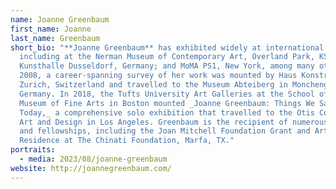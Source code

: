 ```yaml
---
name: Joanne Greenbaum
first_name: Joanne
last_name: Greenbaum
short_bio: "**Joanne Greenbaum** has exhibited widely at international venues
  including at the Nerman Museum of Contemporary Art, Overland Park, KS;
  Kunsthalle Dusseldorf, Germany; and MoMA PS1, New York, among many others. In
  2008, a career-spanning survey of her work was mounted by Haus Konstruktiv in
  Zurich, Switzerland and travelled to the Museum Abteiberg in Monchengladbach,
  Germany. In 2018, the Tufts University Art Galleries at the School of the
  Museum of Fine Arts in Boston mounted _Joanne Greenbaum: Things We Said
  Today,_ a comprehensive solo exhibition that travelled to the Otis College of
  Art and Design in Los Angeles. Greenbaum is the recipient of numerous awards
  and fellowships, including the Joan Mitchell Foundation Grant and Artist in
  Residence at The Chinati Foundation, Marfa, TX."
portraits:
  - media: 2023/08/joanne-greenbaum
website: http://joannegreenbaum.com/
---
```

